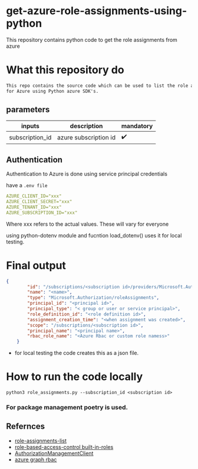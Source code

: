 # get-azure-role-assignments-using-python
This repository contains python code to get the role assignments from azure


# What this repository do

```markdown
This repo contains the source code which can be used to list the role assignments on a subscription level
for Azure using Python azure SDK's.
```

## parameters 

| inputs | description | mandatory |
|--------|-------------|-----------|
|subscription_id| azure subscription id| :heavy_check_mark: |

## Authentication

Authentication to Azure is done using service principal credentials

have a `.env file`

```yaml
AZURE_CLIENT_ID="xxx"
AZURE_CLIENT_SECRET="xxx"
AZURE_TENANT_ID="xxx"
AZURE_SUBSCRIPTION_ID="xxx"
```
Where xxx refers to the actual values. These will vary for everyone

using python-dotenv module and fucntion load_dotenv() uses it for local testing.

# Final output 

```json
{
        "id": "/subscriptions/<subscription id>/providers/Microsoft.Authorization/roleAssignments/<assignment id>",
        "name": "<name>",
        "type": "Microsoft.Authorization/roleAssignments",
        "principal_id": "<principal id>",
        "principal_type": "< group or user or service principal>",
        "role_definition_id": "<role definition id>",
        "assignment_creation_time": "<when assignment was created>",
        "scope": "/subscriptions/<subscription id>",
        "principal_name": "<principal name>",
        "rbac_role_name": "<Azure Rbac or custom role namess>"
    }
```

* for local testing the code creates this as a json file.

# How to run the code locally

```commandline
python3 role_assignments.py --subscription_id <subscription id> 
```

### For package management poetry is used.


## Refernces

* [role-assignments-list](https://learn.microsoft.com/en-us/azure/role-based-access-control/role-assignments-list-rest)
* [role-based-access-control built-in-roles](https://learn.microsoft.com/en-us/azure/role-based-access-control/built-in-roles)
* [AuthorizationManagementClient](https://learn.microsoft.com/en-us/rest/api/authorization/role-definitions/get?view=rest-authorization-2022-04-01&tabs=Python)
* [azure graph rbac](https://learn.microsoft.com/en-us/python/api/azure-graphrbac/azure.graphrbac.operations.service_principals_operations.serviceprincipalsoperations?view=azure-python-previous#azure-graphrbac-operations-service-principals-operations-serviceprincipalsoperations-get)
